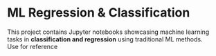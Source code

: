 # ML Regression & Classification

This project contains Jupyter notebooks showcasing machine learning tasks in **classification and regression** using traditional ML methods.  
Use for reference
